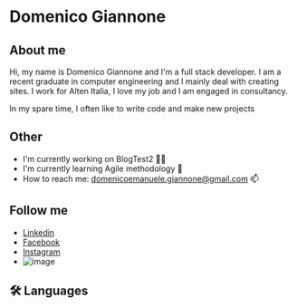 # Domenico Giannone

## About me

Hi, my name is Domenico Giannone and I'm a full stack developer.
I am a recent graduate in computer engineering and I mainly deal with creating sites.
I work for Alten Italia, I love my job and I am engaged in consultancy.

In my spare time, I often like to write code and make new projects

## Other
- I'm currently working on BlogTest2 👩‍💻
- I'm currently learning Agile methodology 🧠
- How to reach me: domenicoemanuele.giannone@gmail.com 📫

## Follow me
 - [Linkedin](https://www.linkedin.com/in/domenico-giannone/)
 - [Facebook ](https://www.facebook.com/profile.php?id=100007287557744)
 - [Instagram](https://www.instagram.com/d.giannone9/)
 - ![image](https://github.com/Code965/Code965/assets/87176230/86652ffa-d5af-4bad-b0dd-ccbfa9f56a15)


## 🛠 Languages


